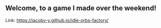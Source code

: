 ## Welcome, to a game I made over the weekend!


Link: https://jacoby-y.github.io/idle-orbs-factory/